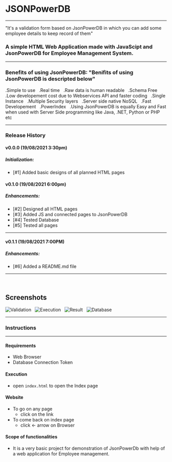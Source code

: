 # JSONPowerDB

---------------------

"It's a validation form based on JsonPowerDB in which you can add some employee details to keep record of them"
  ### A simple **HTML Web Application** made with **JavaScipt** and **JsonPowerDB** for **Employee Management System**.

----
  
### Benefits of using JsonPowerDB: "Benifits of using JsonPowerDB is descripted below"
   .Simple to use &nbsp;
   .Real time &nbsp;
   .Raw data is human readable &nbsp;
   .Schema Free &nbsp;
   .Low developement cost due to Webservices API and faster coding &nbsp;
   .Single Instance &nbsp;
   .Multiple Security layers &nbsp;
   .Server side native NoSQL &nbsp;
   .Fast Developement &nbsp;
   .PowerIndex &nbsp;
   .Using JsonPowerDB is equally Easy and Fast when used with Server Side programming like Java, .NET, Python or PHP etc&nbsp;
  
  ------
 ### Release History
#### v0.0.0 (19/08/2021 3:30pm)
##### Initialization:
- [#1] Added basic designs of all planned HTML pages

 #### v0.1.0 (19/08/2021 6:00pm)
##### Enhancements:
- [#2] Designed all HTML pages
- [#3] Added JS and connected pages to JsonPowerDB
- [#4] Tested Database
- [#5] Tested all pages
---
#### v0.1.1 (19/08/2021 7:00PM)
##### Enhancements:
- [#6] Added a README.md file

---
&nbsp;&nbsp;

## Screenshots
![Validation](https://user-images.githubusercontent.com/93390874/203602136-3fafd3e5-9b50-4a9e-a7ca-3957029ef4be.png)&nbsp;&nbsp;
![Execution](https://user-images.githubusercontent.com/93390874/203602673-3d1d7a6d-4f10-4483-8f0e-b57702405ed8.png)&nbsp;&nbsp;
![Result](https://user-images.githubusercontent.com/93390874/203603036-d4836b2a-f3c9-4d9d-b2df-cb0b394203bb.png)&nbsp;&nbsp;
![Database](https://user-images.githubusercontent.com/93390874/203603225-fd4c0ccd-c54d-4564-81a5-08e1eef285a6.png)&nbsp;&nbsp;



-----
  



  ### Instructions
  _____________________
#### Requirements
  * Web Browser
  * Database Connection Token
  
#### Execution
* open `index.html` to open the Index page

#### Website
* To go on any page
  * click on the link
* To come back on index page
  * click <- arrow on Browser

#### Scope of functionalities
* It is a very basic project for demonstration of JsonPowerDb with help of a web application for Employee management. 

